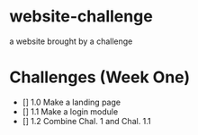 # website-challenge
a website brought by a challenge

# Challenges (Week One)
 - [] 1.0 Make a landing page
 - [] 1.1 Make a login module
 - [] 1.2 Combine Chal. 1 and Chal. 1.1
